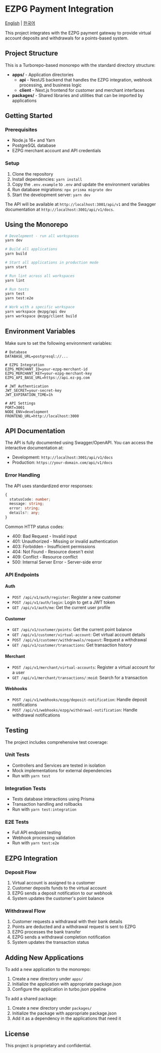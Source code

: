 # EZPG Payment Integration

[English](README.md) | [한국어](README.ko.md)

This project integrates with the EZPG payment gateway to provide virtual account deposits and withdrawals for a points-based system.

## Project Structure

This is a Turborepo-based monorepo with the standard directory structure:

- **apps/** - Application directories
  - **api** - NestJS backend that handles the EZPG integration, webhook processing, and business logic
  - **client** - Next.js frontend for customer and merchant interfaces
- **packages/** - Shared libraries and utilities that can be imported by applications

## Getting Started

### Prerequisites

- Node.js 16+ and Yarn
- PostgreSQL database
- EZPG merchant account and API credentials

### Setup

1. Clone the repository
2. Install dependencies: `yarn install`
3. Copy the `.env.example` to `.env` and update the environment variables
4. Run database migrations: `npx prisma migrate dev`
5. Start the development server: `yarn dev`

The API will be available at `http://localhost:3001/api/v1` and the Swagger documentation at `http://localhost:3001/api/v1/docs`.

## Using the Monorepo

```bash
# Development - run all workspaces
yarn dev

# Build all applications
yarn build

# Start all applications in production mode
yarn start

# Run lint across all workspaces
yarn lint

# Run tests
yarn test
yarn test:e2e

# Work with a specific workspace
yarn workspace @ezpg/api dev
yarn workspace @ezpg/client build
```

## Environment Variables

Make sure to set the following environment variables:

```
# Database
DATABASE_URL=postgresql://...

# EZPG Integration
EZPG_MERCHANT_ID=your-ezpg-merchant-id
EZPG_MERCHANT_KEY=your-ezpg-merchant-key
EZPG_API_BASE_URL=https://api.ez-pg.com

# JWT Authentication
JWT_SECRET=your-secret-key
JWT_EXPIRATION_TIME=1h

# API Settings
PORT=3001
NODE_ENV=development
FRONTEND_URL=http://localhost:3000
```

## API Documentation

The API is fully documented using Swagger/OpenAPI. You can access the interactive documentation at:
- Development: `http://localhost:3001/api/v1/docs`
- Production: `https://your-domain.com/api/v1/docs`

### Error Handling

The API uses standardized error responses:

```typescript
{
  statusCode: number;
  message: string;
  error: string;
  details?: any;
}
```

Common HTTP status codes:
- 400: Bad Request - Invalid input
- 401: Unauthorized - Missing or invalid authentication
- 403: Forbidden - Insufficient permissions
- 404: Not Found - Resource doesn't exist
- 409: Conflict - Resource conflict
- 500: Internal Server Error - Server-side error

### API Endpoints

#### Auth

- `POST /api/v1/auth/register`: Register a new customer
- `POST /api/v1/auth/login`: Login to get a JWT token
- `GET /api/v1/auth/me`: Get the current user profile

#### Customer

- `GET /api/v1/customer/points`: Get the current point balance
- `GET /api/v1/customer/virtual-account`: Get virtual account details
- `POST /api/v1/customer/withdrawals/request`: Request a withdrawal 
- `GET /api/v1/customer/transactions`: Get transaction history

#### Merchant

- `POST /api/v1/merchant/virtual-accounts`: Register a virtual account for a user
- `GET /api/v1/merchant/transactions/:moid`: Search for a transaction

#### Webhooks

- `POST /api/v1/webhooks/ezpg/deposit-notification`: Handle deposit notifications
- `POST /api/v1/webhooks/ezpg/withdrawal-notification`: Handle withdrawal notifications

## Testing

The project includes comprehensive test coverage:

### Unit Tests
- Controllers and Services are tested in isolation
- Mock implementations for external dependencies
- Run with `yarn test`

### Integration Tests
- Tests database interactions using Prisma
- Transaction handling and rollbacks
- Run with `yarn test:integration`

### E2E Tests
- Full API endpoint testing
- Webhook processing validation
- Run with `yarn test:e2e`

## EZPG Integration

### Deposit Flow

1. Virtual account is assigned to a customer
2. Customer deposits funds to the virtual account
3. EZPG sends a deposit notification to our webhook
4. System updates the customer's point balance

### Withdrawal Flow

1. Customer requests a withdrawal with their bank details
2. Points are deducted and a withdrawal request is sent to EZPG
3. EZPG processes the bank transfer
4. EZPG sends a withdrawal completion notification
5. System updates the transaction status

## Adding New Applications

To add a new application to the monorepo:

1. Create a new directory under `apps/`
2. Initialize the application with appropriate package.json
3. Configure the application in turbo.json pipeline

To add a shared package:

1. Create a new directory under `packages/`
2. Initialize the package with appropriate package.json
3. Add it as a dependency in the applications that need it

## License

This project is proprietary and confidential. 
